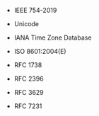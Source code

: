 * IEEE 754-2019

* Unicode

* IANA Time Zone Database

* ISO 8601:2004(E) 

* RFC 1738 

* RFC 2396 

* RFC 3629

* RFC 7231